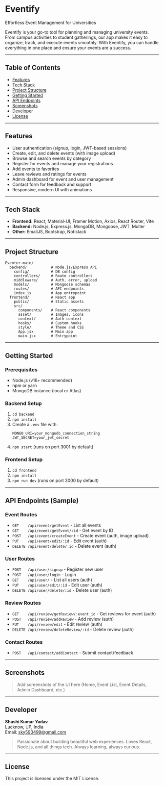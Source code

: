 # Eventify

Effortless Event Management for Universities

Eventify is your go-to tool for planning and managing university events. From campus activities to student gatherings, our app makes it easy to organize, track, and execute events smoothly. With Eventify, you can handle everything in one place and ensure your events are a success.

---

## Table of Contents
- [Features](#features)
- [Tech Stack](#tech-stack)
- [Project Structure](#project-structure)
- [Getting Started](#getting-started)
- [API Endpoints](#api-endpoints)
- [Screenshots](#screenshots)
- [Developer](#developer)
- [License](#license)

---

## Features
- User authentication (signup, login, JWT-based sessions)
- Create, edit, and delete events (with image upload)
- Browse and search events by category
- Register for events and manage your registrations
- Add events to favorites
- Leave reviews and ratings for events
- Admin dashboard for event and user management
- Contact form for feedback and support
- Responsive, modern UI with animations

---

## Tech Stack
- **Frontend:** React, Material-UI, Framer Motion, Axios, React Router, Vite
- **Backend:** Node.js, Express.js, MongoDB, Mongoose, JWT, Multer
- **Other:** EmailJS, Bootstrap, Notistack

---

## Project Structure
```
Eventer-main/
  backend/           # Node.js/Express API
    config/          # DB config
    controllers/     # Route controllers
    middleware/      # Auth, error, upload
    models/          # Mongoose schemas
    routes/          # API endpoints
    index.js         # App entrypoint
  frontend/          # React app
    public/          # Static assets
    src/
      components/    # React components
      asset/         # Images, icons
      context/       # Auth context
      hooks/         # Custom hooks
      style/         # Theme and CSS
      App.jsx        # Main app
      main.jsx       # Entrypoint
```

---

## Getting Started

### Prerequisites
- Node.js (v16+ recommended)
- npm or yarn
- MongoDB instance (local or Atlas)

### Backend Setup
1. `cd backend`
2. `npm install`
3. Create a `.env` file with:
   ```
   MONGO_URI=your_mongodb_connection_string
   JWT_SECRET=your_jwt_secret
   ```
4. `npm start` (runs on port 3001 by default)

### Frontend Setup
1. `cd frontend`
2. `npm install`
3. `npm run dev` (runs on port 3000 by default)

---

## API Endpoints (Sample)

### Event Routes
- `GET    /api/event/getEvent`         - List all events
- `GET    /api/event/getEvent/:id`     - Get event by ID
- `POST   /api/event/createEvent`      - Create event (auth, image upload)
- `PUT    /api/event/edit/:id`         - Edit event (auth)
- `DELETE /api/event/delete/:id`       - Delete event (auth)

### User Routes
- `POST   /api/user/signup`            - Register new user
- `POST   /api/user/login`             - Login
- `GET    /api/user/`                  - List all users (auth)
- `PUT    /api/user/edit/:id`          - Edit user (auth)
- `DELETE /api/user/delete/:id`        - Delete user (auth)

### Review Routes
- `GET    /api/review/getReview/:event_id` - Get reviews for event (auth)
- `POST   /api/review/addReview`           - Add review (auth)
- `PUT    /api/review/edit`                - Edit review (auth)
- `DELETE /api/review/deleteReview/:id`    - Delete review (auth)

### Contact Routes
- `POST   /api/contact/addContact`         - Submit contact/feedback

---

## Screenshots
> Add screenshots of the UI here (Home, Event List, Event Details, Admin Dashboard, etc.)

---

## Developer
**Shashi Kumar Yadav**  
Lucknow, UP, India  
Email: sky593499@gmail.com  

> Passionate about building beautiful web experiences. Loves React, Node.js, and all things tech. Always learning, always curious.

---

## License
This project is licensed under the MIT License.

